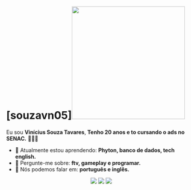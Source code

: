 # [souzavn05]<img src="https://media0.giphy.com/media/v1.Y2lkPTZjMDliOTUyOGU4endmMjdubGgzOWd0cm0ycjdzNXdlZHkxNXk5Y3J4eXc0b3VpbyZlcD12MV9naWZzX3NlYXJjaCZjdD1n/pNn4hlkovWAHfpLRRD/giphy-downsized.gif" width="300px">

Eu sou <strong>Vinícius Souza Tavares</strong>, <strong>Tenho 20 anos e to cursando o ads no SENAC.</strong> 👨🏻‍💻 

- 🚀 Atualmente estou aprendendo: <strong>Phyton, banco de dados, tech english.</strong> 
- 💬 Pergunte-me sobre: <strong>ftv, gameplay e programar.</strong>
- 📣 Nós podemos falar em: <strong>português e inglês.</strong>

<div align="center">

  <a href="#" alt="Gmail">
    <img src="https://img.shields.io/badge/-Gmail-FF0000?style=flat-square&labelColor=FF0000&logo=gmail&logoColor=white&link=LINK-DO-SEU-EMAIL"/></a>

  <a href="#" alt="Linkedin">
    <img src="https://img.shields.io/badge/-Linkedin-0e76a8?style=flat-square&logo=Linkedin&logoColor=white&link=LINK-DO-SEU-LINKEDIN" /></a>

  <a href="#" alt="Instagram">
    <img src="https://img.shields.io/badge/-Instagram-DF0174?style=flat-square&labelColor=DF0174&logo=instagram&logoColor=white&link=LINK-DO-SEU-INSTAGRAM"/></a>

</div>
